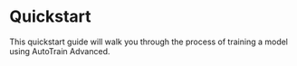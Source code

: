 # Quickstart

This quickstart guide will walk you through the process of training a model using AutoTrain Advanced.